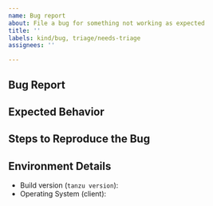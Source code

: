 ```yaml
---
name: Bug report
about: File a bug for something not working as expected
title: ''
labels: kind/bug, triage/needs-triage
assignees: ''

---
```

<!-- Please search for any existing issues related to your bug report before creating a new one -->

## Bug Report

<!-- provide description here -->

## Expected Behavior

<!-- provide what you expected to happen here -->

## Steps to Reproduce the Bug

<!-- provide steps to reproduce here -->

## Environment Details

* Build version (`tanzu version`):
* Operating System (client):
